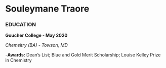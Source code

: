 # Souleymane Traore
### EDUCATION

**Goucher College - May 2020**

*Chemsitry (BA) - Towson, MD*

-**Awards:** Dean’s List; Blue and Gold Merit Scholarship; Louise Kelley Prize in Chemistry
